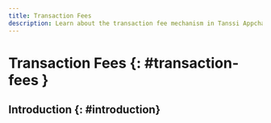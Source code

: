 ```yaml
---
title: Transaction Fees
description: Learn about the transaction fee mechanism in Tanssi Appchains, how it works from a Substrate perspective and in the Ethereum EVM emulation layer with EIP-1559
---
```


# Transaction Fees {: #transaction-fees }

## Introduction {: #introduction}

